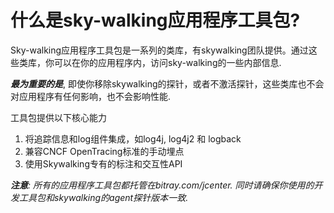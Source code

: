 # 什么是sky-walking应用程序工具包?
Sky-walking应用程序工具包是一系列的类库，有skywalking团队提供。通过这些类库，你可以在你的应用程序内，访问sky-walking的一些内部信息.

_**最为重要的是**_, 即使你移除skywalking的探针，或者不激活探针，这些类库也不会对应用程序有任何影响，也不会影响性能.

工具包提供以下核心能力
1. 将追踪信息和log组件集成，如log4j, log4j2 和 logback
1. 兼容CNCF OpenTracing标准的手动埋点
1. 使用Skywalking专有的标注和交互性API

_**注意**: 所有的应用程序工具包都托管在bitray.com/jcenter. 同时请确保你使用的开发工具包和skywalking的agent探针版本一致._